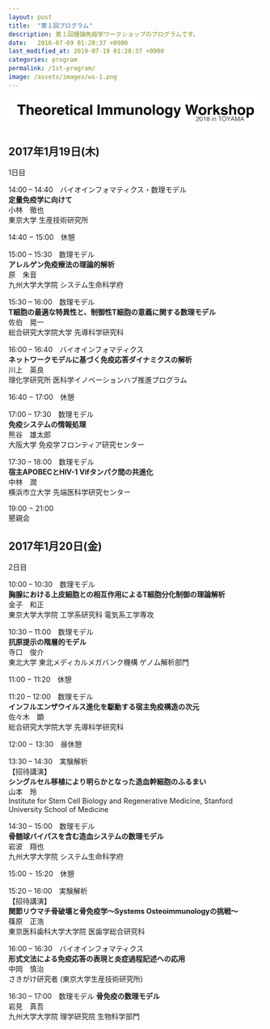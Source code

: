 ```yaml
---
layout: post
title:  "第１回プログラム"
description: 第１回理論免疫学ワークショップのプログラムです。
date:   2016-07-09 01:28:37 +0900
last_modified_at: 2019-07-19 01:28:37 +0900
categories: program
permalink: /1st-program/
image: /assets/images/ws-1.png
---
```


![](/assets/images/ws-2.png "第２回理論免疫学ワークショップ")

## 2017年1月19日(木)
1日目

14:00 – 14:40　バイオインフォマティクス・数理モデル  
**定量免疫学に向けて**  
小林　徹也  
東京大学 生産技術研究所

14:40 − 15:00　休憩

15:00 – 15:30　数理モデル  
**アレルゲン免疫療法の理論的解析**  
原　朱音  
九州大学大学院 システム生命科学府

15:30 – 16:00　数理モデル  
**T細胞の最適な特異性と、制御性T細胞の意義に関する数理モデル**  
佐伯　晃一  
総合研究大学院大学 先導科学研究科

16:00 – 16:40　バイオインフォマティクス  
**ネットワークモデルに基づく免疫応答ダイナミクスの解析**  
川上　英良  
理化学研究所 医科学イノベーションハブ推進プログラム

16:40 − 17:00　休憩

17:00 – 17:30　数理モデル  
**免疫システムの情報処理**  
熊谷　雄太郎  
大阪大学 免疫学フロンティア研究センター

17:30 – 18:00　数理モデル  
**宿主APOBECとHIV-1 Vifタンパク間の共進化**  
中林　潤  
横浜市立大学 先端医科学研究センター

19:00 − 21:00  
懇親会

## 2017年1月20日(金)
2日目

10:00 – 10:30　数理モデル  
**胸腺における上皮細胞との相互作用によるT細胞分化制御の理論解析**  
金子　和正  
東京大学大学院 工学系研究科 電気系工学専攻

10:30 – 11:00　数理モデル  
**抗原提示の階層的モデル**  
寺口　俊介  
東北大学 東北メディカルメガバンク機構 ゲノム解析部門

11:00 − 11:20　休憩

11:20 – 12:00　数理モデル  
**インフルエンザウイルス進化を駆動する宿主免疫構造の次元**  
佐々木　顕  
総合研究大学院大学 先導科学研究科

12:00 − 13:30　昼休憩

13:30 – 14:30　実験解析  
【招待講演】  
**シングルセル移植により明らかとなった造血幹細胞のふるまい**  
山本　玲  
Institute for Stem Cell Biology and Regenerative Medicine, Stanford University School of Medicine

14:30 – 15:00　数理モデル  
**骨髄球バイパスを含む造血システムの数理モデル**  
岩波　翔也  
九州大学大学院 システム生命科学府

15:00 − 15:20　休憩

15:20 – 16:00　実験解析  
【招待講演】  
**関節リウマチ骨破壊と骨免疫学〜Systems Osteoimmunologyの挑戦〜**  
篠原　正浩  
東京医科歯科大学大学院 医歯学総合研究科

16:00 – 16:30　バイオインフォマティクス  
**形式文法による免疫応答の表現と炎症過程記述への応用**  
中岡　慎治  
さきがけ研究者 (東京大学生産技術研究所)

16:30 – 17:00　数理モデル
**骨免疫の数理モデル**  
岩見　真吾  
九州大学大学院 理学研究院 生物科学部門

